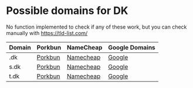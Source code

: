 # Possible domains for DK

No function implemented to check if any of these work, but you can check manually with https://tld-list.com/

| Domain | Porkbun | NameCheap | Google Domains |
|---|---|---|---|
| .dk | [Porkbun](https://porkbun.com/checkout/search?prb=e814663da1&tlds=&idnLanguage=&search=search&q=.dk) | [Namecheap](https://www.namecheap.com/domains/registration/results/?domain=.dk) | [Google](https://domains.google.com/registrar/search?searchTerm=.dk) |
| s.dk | [Porkbun](https://porkbun.com/checkout/search?prb=e814663da1&tlds=&idnLanguage=&search=search&q=s.dk) | [Namecheap](https://www.namecheap.com/domains/registration/results/?domain=s.dk) | [Google](https://domains.google.com/registrar/search?searchTerm=s.dk) |
| t.dk | [Porkbun](https://porkbun.com/checkout/search?prb=e814663da1&tlds=&idnLanguage=&search=search&q=t.dk) | [Namecheap](https://www.namecheap.com/domains/registration/results/?domain=t.dk) | [Google](https://domains.google.com/registrar/search?searchTerm=t.dk) |
